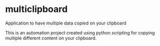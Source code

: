 # multiclipboard
Application to have multiple data copied on your clipboard

This is an automation project created using python scripting for copying multiple different content on your clipboard.
